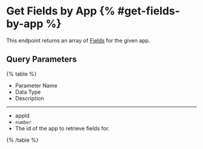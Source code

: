 # Get Fields by App {% #get-fields-by-app %}

This endpoint returns an array of [Fields](#fields) for the given app.

## Query Parameters

{% table %}

- Parameter Name
- Data Type
- Description

---

- appId
- `number`
- The id of the app to retrieve fields for.

{% /table %}
